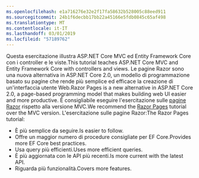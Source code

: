 ```yaml
---
ms.openlocfilehash: e1a716276e32e2f17fa58632b528005c88eed911
ms.sourcegitcommit: 24b1f6decbb17bb22a45166e5fdb0845c65af498
ms.translationtype: MT
ms.contentlocale: it-IT
ms.lasthandoff: 03/01/2019
ms.locfileid: "57189762"
---
```

<span data-ttu-id="5a4b9-101">Questa esercitazione illustra ASP.NET Core MVC ed Entity Framework Core con i controller e le viste.</span><span class="sxs-lookup"><span data-stu-id="5a4b9-101">This tutorial teaches ASP.NET Core MVC and Entity Framework Core with controllers and views.</span></span> <span data-ttu-id="5a4b9-102">Le pagine Razor sono una nuova alternativa in ASP.NET Core 2.0, un modello di programmazione basato su pagine che rende più semplice ed efficace la creazione di un'interfaccia utente Web.</span><span class="sxs-lookup"><span data-stu-id="5a4b9-102">Razor Pages is a new alternative in ASP.NET Core 2.0, a page-based programming model that makes building web UI easier and more productive.</span></span> <span data-ttu-id="5a4b9-103">È consigliabile eseguire l'esercitazione sulle [pagine Razor](xref:data/ef-rp/intro) rispetto alla versione MVC.</span><span class="sxs-lookup"><span data-stu-id="5a4b9-103">We recommend the [Razor Pages](xref:data/ef-rp/intro) tutorial over the MVC version.</span></span> <span data-ttu-id="5a4b9-104">L'esercitazione sulle pagine Razor:</span><span class="sxs-lookup"><span data-stu-id="5a4b9-104">The Razor Pages tutorial:</span></span>

* <span data-ttu-id="5a4b9-105">È più semplice da seguire.</span><span class="sxs-lookup"><span data-stu-id="5a4b9-105">Is easier to follow.</span></span>
* <span data-ttu-id="5a4b9-106">Offre un maggior numero di procedure consigliate per EF Core.</span><span class="sxs-lookup"><span data-stu-id="5a4b9-106">Provides more EF Core best practices.</span></span>
* <span data-ttu-id="5a4b9-107">Usa query più efficienti.</span><span class="sxs-lookup"><span data-stu-id="5a4b9-107">Uses more efficient queries.</span></span>
* <span data-ttu-id="5a4b9-108">È più aggiornata con le API più recenti.</span><span class="sxs-lookup"><span data-stu-id="5a4b9-108">Is more current with the latest API.</span></span>
* <span data-ttu-id="5a4b9-109">Riguarda più funzionalità.</span><span class="sxs-lookup"><span data-stu-id="5a4b9-109">Covers more features.</span></span>
